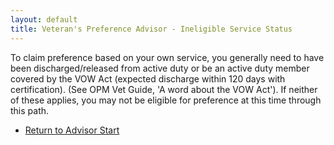 ```yaml
---
layout: default
title: Veteran's Preference Advisor - Ineligible Service Status
---
```


To claim preference based on your own service, you generally need to have been discharged/released from active duty or be an active duty member covered by the VOW Act (expected discharge within 120 days with certification). (See OPM Vet Guide, 'A word about the VOW Act'). If neither of these applies, you may not be eligible for preference at this time through this path.

*   [Return to Advisor Start](./start.md)
